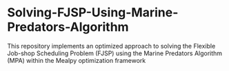 # Solving-FJSP-Using-Marine-Predators-Algorithm
This repository implements an optimized approach to solving the Flexible Job-shop Scheduling Problem (FJSP) using the Marine Predators Algorithm (MPA) within the Mealpy optimization framework
